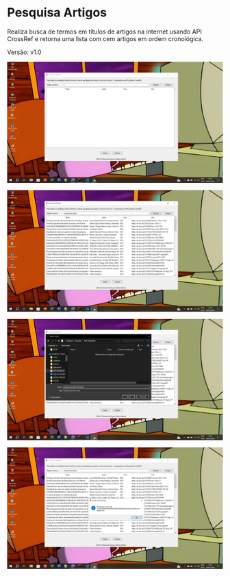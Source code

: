 # Pesquisa Artigos
Realiza busca de termos em títulos de artigos na internet usando API CrossRef e retorna uma lista com cem artigos em ordem cronológica.

Versão: v1.0

![Tela Inicial](/tela01.png)

![Tela Resultados](/tela02.png)

![Tela Salvamento](/tela03.png)

![Resultado Salvamento](/Tela04.png)
